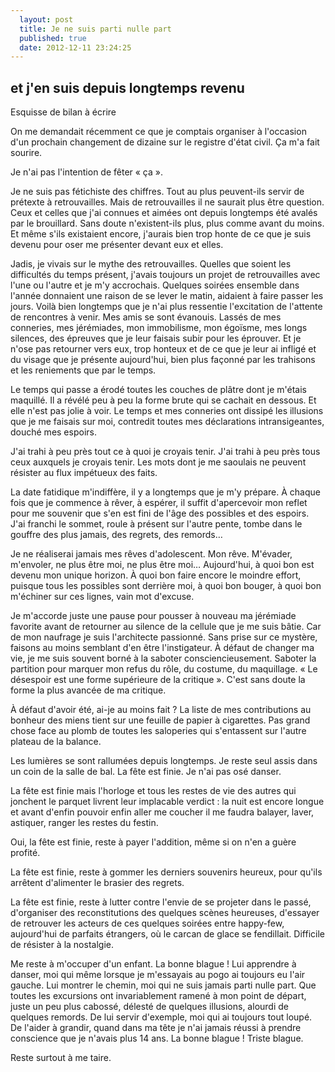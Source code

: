 ```yaml
---
  layout: post
  title: Je ne suis parti nulle part
  published: true
  date: 2012-12-11 23:24:25
---
```


## et j'en suis depuis longtemps revenu

Esquisse de bilan à écrire

On me demandait récemment ce que je comptais organiser à l'occasion d'un prochain changement de dizaine sur le registre d'état civil. Ça m'a fait sourire.

Je n'ai pas l'intention de fêter « ça ».

Je ne suis pas fétichiste des chiffres. Tout au plus peuvent-ils servir de prétexte à retrouvailles. Mais de retrouvailles il ne saurait plus être question. Ceux et celles que j'ai connues et aimées ont depuis longtemps été avalés par le brouillard. Sans doute n'existent-ils plus, plus comme avant du moins. Et même s'ils existaient encore, j'aurais bien trop honte de ce que je suis devenu pour oser me présenter devant eux et elles.

Jadis, je vivais sur le mythe des retrouvailles. Quelles que soient les difficultés du temps présent, j'avais toujours un projet de retrouvailles avec l'une ou l'autre et je m'y accrochais. Quelques soirées ensemble dans l'année donnaient une raison de se lever le matin, aidaient à faire passer les jours. Voilà bien longtemps que je n'ai plus ressentie l'excitation de l'attente de rencontres à venir. Mes amis se sont évanouis. Lassés de mes conneries, mes jérémiades, mon immobilisme, mon égoïsme, mes longs silences, des épreuves que je leur faisais subir pour les éprouver. Et je n'ose pas retourner vers eux, trop honteux et de ce que je leur ai infligé et du visage que je présente aujourd'hui, bien plus façonné par les trahisons et les reniements que par le temps.

Le temps qui passe a érodé toutes les couches de plâtre dont je m'étais maquillé. Il a révélé peu à peu la forme brute qui se cachait en dessous. Et elle n'est pas jolie à voir. Le temps et mes conneries ont dissipé les illusions que je me faisais sur moi, contredit toutes mes déclarations intransigeantes, douché mes espoirs.

J'ai trahi à peu près tout ce à quoi je croyais tenir. J'ai trahi à peu près tous ceux auxquels je croyais tenir. Les mots dont je me saoulais ne peuvent résister au flux impétueux des faits.

La date fatidique m'indiffère, il y a longtemps que je m'y prépare. À chaque fois que je commence à rêver, à espérer, il suffit d'apercevoir mon reflet pour me souvenir que s'en est fini de l'âge des possibles et des espoirs. J'ai franchi le sommet, roule à présent sur l'autre pente, tombe dans le gouffre des plus jamais, des regrets, des remords…

Je ne réaliserai jamais mes rêves d'adolescent. Mon rêve. M'évader, m'envoler, ne plus être moi, ne plus être moi… Aujourd'hui, à quoi bon est devenu mon unique horizon. À quoi bon faire encore le moindre effort, puisque tous les possibles sont derrière moi, à quoi bon bouger, à quoi bon m'échiner sur ces lignes, vain mot d'excuse.

Je m'accorde juste une pause pour pousser à nouveau ma jérémiade favorite avant de retourner au silence de la cellule que je me suis bâtie. Car de mon naufrage je suis l'architecte passionné. Sans prise sur ce mystère, faisons au moins semblant d'en être l'instigateur. À défaut de changer ma vie, je me suis souvent borné à la saboter consciencieusement. Saboter la partition pour marquer mon refus du rôle, du costume, du maquillage. « Le désespoir est une forme supérieure de la critique ». C'est sans doute la forme la plus avancée de ma critique. 

À défaut d'avoir été, ai-je au moins fait ? La liste de mes contributions au bonheur des miens tient sur une feuille de papier à cigarettes. Pas grand chose face au plomb de toutes les saloperies qui s'entassent sur l'autre plateau de la balance.

Les lumières se sont rallumées depuis longtemps. Je reste seul assis dans un coin de la salle de bal. La fête est finie. Je n'ai pas osé danser.

La fête est finie mais l'horloge et tous les restes de vie des autres qui jonchent le parquet livrent leur implacable verdict : la nuit est encore longue et avant d'enfin pouvoir enfin aller me coucher il me faudra balayer, laver, astiquer, ranger les restes du festin.

Oui, la fête est finie, reste à payer l'addition, même si on n'en a guère profité.

La fête est finie, reste à gommer les derniers souvenirs heureux, pour qu'ils arrêtent d'alimenter le brasier des regrets.

La fête est finie, reste à lutter contre l'envie de se projeter dans le passé, d'organiser des reconstitutions des quelques scènes heureuses, d'essayer de retrouver les acteurs de ces quelques soirées entre happy-few, aujourd'hui de parfaits étrangers, où le carcan de glace se fendillait. Difficile de résister à la nostalgie.

Me reste à m'occuper d'un enfant. La bonne blague ! Lui apprendre à danser, moi qui même lorsque je m'essayais au pogo ai toujours eu l'air gauche. Lui montrer le chemin, moi qui ne suis jamais parti nulle part. Que toutes les excursions ont invariablement ramené à mon point de départ, juste un peu plus cabossé, délesté de quelques illusions, alourdi de quelques remords. De lui servir d'exemple, moi qui ai toujours tout loupé. De l'aider à grandir, quand dans ma tête je n'ai jamais réussi à prendre conscience que je n'avais plus 14 ans. La bonne blague ! Triste blague.

Reste surtout à me taire.
